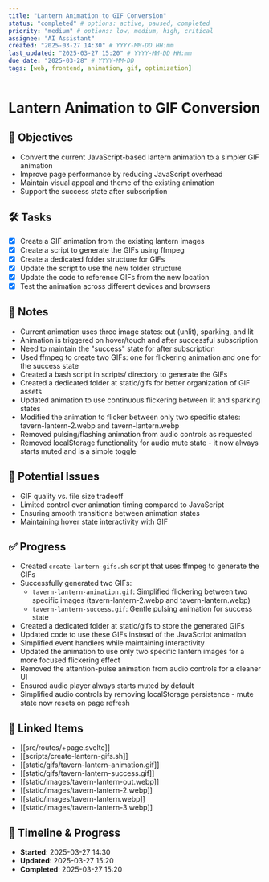 ```yaml
---
title: "Lantern Animation to GIF Conversion"
status: "completed" # options: active, paused, completed
priority: "medium" # options: low, medium, high, critical
assignee: "AI Assistant"
created: "2025-03-27 14:30" # YYYY-MM-DD HH:mm
last_updated: "2025-03-27 15:20" # YYYY-MM-DD HH:mm
due_date: "2025-03-28" # YYYY-MM-DD
tags: [web, frontend, animation, gif, optimization]
---
```


# Lantern Animation to GIF Conversion

## 🚩 Objectives
- Convert the current JavaScript-based lantern animation to a simpler GIF animation
- Improve page performance by reducing JavaScript overhead
- Maintain visual appeal and theme of the existing animation
- Support the success state after subscription

## 🛠 Tasks
- [x] Create a GIF animation from the existing lantern images
- [x] Create a script to generate the GIFs using ffmpeg
- [x] Create a dedicated folder structure for GIFs
- [x] Update the script to use the new folder structure
- [x] Update the code to reference GIFs from the new location
- [x] Test the animation across different devices and browsers

## 📝 Notes
- Current animation uses three image states: out (unlit), sparking, and lit
- Animation is triggered on hover/touch and after successful subscription
- Need to maintain the "success" state for after subscription
- Used ffmpeg to create two GIFs: one for flickering animation and one for the success state
- Created a bash script in scripts/ directory to generate the GIFs
- Created a dedicated folder at static/gifs for better organization of GIF assets
- Updated animation to use continuous flickering between lit and sparking states
- Modified the animation to flicker between only two specific states: tavern-lantern-2.webp and tavern-lantern.webp
- Removed pulsing/flashing animation from audio controls as requested
- Removed localStorage functionality for audio mute state - it now always starts muted and is a simple toggle

## 🐞 Potential Issues
- GIF quality vs. file size tradeoff
- Limited control over animation timing compared to JavaScript
- Ensuring smooth transitions between animation states
- Maintaining hover state interactivity with GIF

## ✅ Progress
- Created `create-lantern-gifs.sh` script that uses ffmpeg to generate the GIFs
- Successfully generated two GIFs:
  - `tavern-lantern-animation.gif`: Simplified flickering between two specific images (tavern-lantern-2.webp and tavern-lantern.webp)
  - `tavern-lantern-success.gif`: Gentle pulsing animation for success state
- Created a dedicated folder at static/gifs to store the generated GIFs
- Updated code to use these GIFs instead of the JavaScript animation
- Simplified event handlers while maintaining interactivity
- Updated the animation to use only two specific lantern images for a more focused flickering effect
- Removed the attention-pulse animation from audio controls for a cleaner UI
- Ensured audio player always starts muted by default
- Simplified audio controls by removing localStorage persistence - mute state now resets on page refresh

## 📌 Linked Items
- [[src/routes/+page.svelte]]
- [[scripts/create-lantern-gifs.sh]]
- [[static/gifs/tavern-lantern-animation.gif]]
- [[static/gifs/tavern-lantern-success.gif]]
- [[static/images/tavern-lantern-out.webp]]
- [[static/images/tavern-lantern-2.webp]]
- [[static/images/tavern-lantern.webp]]
- [[static/images/tavern-lantern-3.webp]]

## 📅 Timeline & Progress
- **Started**: 2025-03-27 14:30
- **Updated**: 2025-03-27 15:20
- **Completed**: 2025-03-27 15:20
